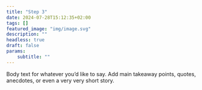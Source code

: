```yaml
---
title: "Step 3"
date: 2024-07-28T15:12:35+02:00
tags: []
featured_image: "img/image.svg"
description: ""
headless: true
draft: false
params:
    subtitle: ""
---
```


Body text for whatever you’d like to say. Add main takeaway points, quotes, anecdotes, or even a very very short story. 